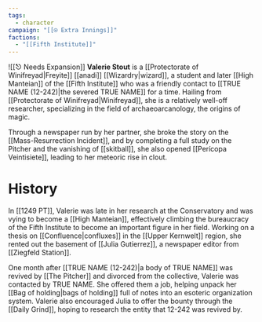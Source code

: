 ```yaml
---
tags:
  - character
campaign: "[[⍟ Extra Innings]]"
factions:
  - "[[Fifth Institute]]"
---
```

![[⎋ Needs Expansion]]
**Valerie Stout** is a [[Protectorate of Winifreyad|Freyite]] [[anadi]] [[Wizardry|wizard]], a student and later [[High Manteian]] of the [[Fifth Institute]] who was a friendly contact to [[TRUE NAME (12-242)|the severed TRUE NAME]] for a time. Hailing from [[Protectorate of Winifreyad|Winifreyad]], she is a relatively well-off researcher, specializing in the field of archaeoarcanology, the origins of magic.

Through a newspaper run by her partner, she broke the story on the [[Mass-Resurrection Incident]], and by completing a full study on the Pitcher and the vanishing of [[skitball]], she also opened [[Perícopa Veintisiete]], leading to her meteoric rise in clout.
# History

In [[1249 PT]], Valerie was late in her research at the Conservatory and was vying to become a [[High Manteian]], effectively climbing the bureaucracy of the Fifth Institute to become an important figure in her field. Working on a thesis on [[Confluence|confluxes]] in the [[Upper Kernwelt]] region, she rented out the basement of [[Julia Gutierrez]], a newspaper editor from [[Ziegfeld Station]].

One month after [[TRUE NAME (12-242)|a body of TRUE NAME]] was revived by [[The Pitcher]] and divorced from the collective, Valerie was contacted by TRUE NAME. She offered them a job, helping unpack her [[Bag of holding|bags of holding]] full of notes into an esoteric organization system. Valerie also encouraged Julia to offer the bounty through the [[Daily Grind]], hoping to research the entity that 12-242 was revived by.

